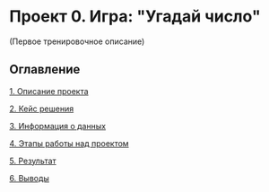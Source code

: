 # Проект 0. Игра: "Угадай число"
(Первое тренировочное описание)

## Оглавление
[1. Описание проекта]()

[2. Кейс решения]()

[3. Информация о данных]()

[4. Этапы работы над проектом]()

[5. Результат]()

[6. Выводы]()


